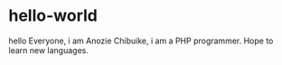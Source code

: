 # hello-world

hello Everyone,
i am Anozie Chibuike, i am a PHP programmer. Hope to learn new languages. 
